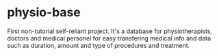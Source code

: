 # physio-base
First non-tutorial self-reliant project. It's a database for physiotherapists, doctors and medical personel for easy transfering medical info and data such as duration, amount and type of procedures and treatment. 
